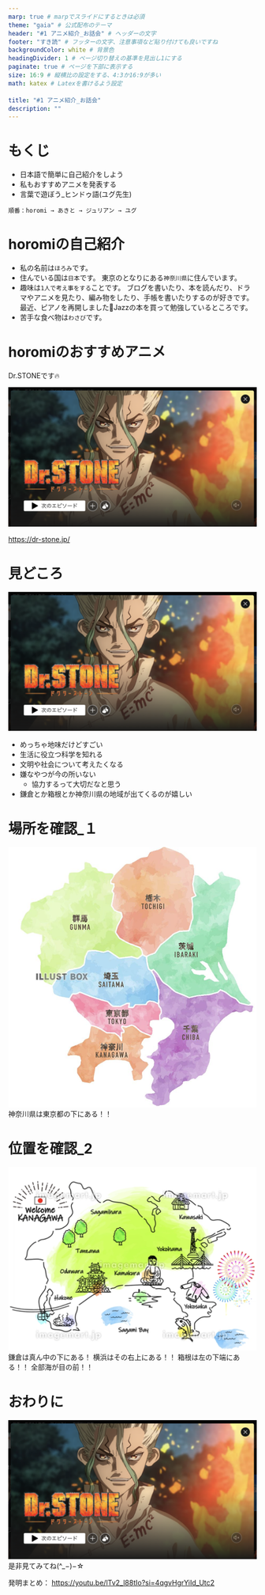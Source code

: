 ```yaml
---
marp: true # marpでスライドにするときは必須
theme: "gaia" # 公式配布のテーマ
header: "#1 アニメ紹介_お話会" # ヘッダーの文字
footer: "すき読" # フッターの文字、注意事項など貼り付けても良いですね
backgroundColor: white # 背景色
headingDivider: 1 # ページ切り替えの基準を見出し1にする
paginate: true # ページを下部に表示する
size: 16:9 # 縦横比の設定をする、4:3か16:9が多い
math: katex # Latexを書けるよう設定

title: "#1 アニメ紹介_お話会"
description: ""
---
```




# もくじ

- 日本語で簡単に自己紹介をしよう
- 私もおすすめアニメを発表する
- 言葉で遊ぼう\_ヒンドゥ語(ユグ先生)

```
順番：horomi → あきと → ジュリアン → ユグ
```

# horomiの自己紹介

- 私の名前は`ほろみ`です。
- 住んでいる国は`日本`です。
  東京のとなりにある`神奈川県`に住んでいます。
- 趣味は`1人で考え事をする`ことです。
  ブログを書いたり、本を読んだり、ドラマやアニメを見たり、編み物をしたり、手帳を書いたりするのが好きです。
  最近、ピアノを再開しました🎉Jazzの本を買って勉強しているところです。
- 苦手な食べ物は`わさび`です。

# horomiのおすすめアニメ

Dr.STONEです🔥

![w:500](./images/2024-05-15-15-24-37.png)

https://dr-stone.jp/

# 見どころ

![bg 70% contrast:80% drop-shadow saturate:1.5 opacity:.3](./images/2024-05-15-15-24-37.png)

- めっちゃ地味だけどすごい
- 生活に役立つ科学を知れる
- 文明や社会について考えたくなる
- 嫌なやつが今の所いない
  - 協力するって大切だなと思う
- 鎌倉とか箱根とか神奈川県の地域が出てくるのが嬉しい

# 場所を確認\_１

![w:500](./images/2024-05-16-11-08-38.png)
神奈川県は東京都の下にある！！

# 位置を確認\_2

![w:500](./images/2024-05-16-11-22-02.png)
鎌倉は真ん中の下にある！
横浜はその右上にある！！
箱根は左の下端にある！！
全部海が目の前！！

# おわりに

![bg 70% contrast:80% drop-shadow saturate:1.5 opacity:.3](./images/2024-05-15-15-24-37.png)
是非見てみてね(^\_−)−☆

発明まとめ： https://youtu.be/lTv2_l88tIo?si=4qgvHgrYiId_Utc2
